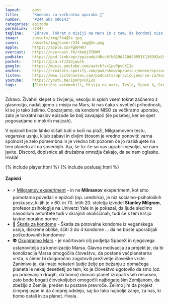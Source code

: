 ```yaml
---
layout: 	post
title:  	"Kondomi za večkratno uporabo 🚀"
number: 	"#244 aka S06E41"
categories:	epizode
permalink:	/244/
tagline: 	"Zdravo. Tokrat o misiji na Mars in o tem, da kondomi niso za večkratno uporabo, tudi če jih uporabljate z vesoljkami ali vesoljci. ;)" 
image:		/assets/img/244@2x.jpg
cover:		/assets/img/cover/244 img@2x.png
apple:		https://apple.co/4gkPHR7
overcast:	https://overcast.fm/+beHj5TKWM
podkite:	https://pod.link/opr/episode/d0cc6fb029d218d59951f139992a1975
pocket:		https://pca.st/22ojwulk
google:		https://music.youtube.com/watch?v=IpoPpvCKI2o
anchor:		https://creators.spotify.com/pod/show/opravicujemose/episodes/Kondomi-za-vekratno-uporabo-e2u0rj9
listen:		https://www.listennotes.com/podcasts/opravičujemo-se-za/kondomi-za-večkratno-uporabo-akK2PAIMZYW/embed/
youtube:	https://youtu.be/IpoPpvCKI2o
tags:		[Električni avtomobili, Misija na mars, Tesla, Space X, Grebulonci, Vogoni, Milgramov eksperiment, kondomi, poslovne ideje, teorije zarote, ljudje ki so jih ugrabili vesoljci]
---
```


Zdravo. Živahni klepet o življenju, vesolju in sploh vsem tokrat začnemo z glasnostjo, nadaljujemo z misijo na Mars, ki nas čaka v svetleči prihodnosti, ki se jo tako želimo. Opozarjamo, da kondomi NISO za večkratno uporabo, zato je tokratni naslov epizode še bolj zavajajoč (še posebej, ker se spet pogovarjamo o mokrih maijcah). 

V epizodi boste lahko slišali tudi o koči na plaži, Milgramovem testu, veganske usnju, kljub zabavi in divjim štosom je vredno ponoviti: varna spolnost je zelo pomembna in je vredno biti pozoren če jo raziskujete na tem planetu ali na sosednjih. Aja, še to: če so vas ugrabili vesoljci, se nam javite. Discord, dopisnice ali družabna omrežja čakajo, da se nam oglasite. Hvala! 

{% include player.html %}
{% include poslusaj.html %}

<!--break-->

#### Zapiski

- ⚡️ [Milgramov eksperiment](https://sl.wikipedia.org/wiki/Milgramov_eksperiment) - in ne **Milmanov** eksperiment, kot smo pomotama povedali v epizodi (op. urednika), je niz socialno-psiholoških poskusov, ki jih je v 60. in 70. letih 20. stoletja izvedel **Stanley Milgram**, profesor psihologije na Univerzi Yale in je pokazal, da ljude sledimo navodilom avtoritete tudi v skrajnih okoliščinah, tudi če s tem kršijo lastne moralne norme 
- 💝 [Škatla za kondome](https://www.aliexpress.com/item/1005007307174337.html) - Škatla za potovalne kondome iz veganskega usnja, diskrene oblike, ščiti 3 do 4 kondome ... da ne boste uporabljali poškodovanih kondomov 
- 👽 [Okupirajmo Mars](https://en.wikipedia.org/wiki/SpaceX_Mars_colonization_program) - je načrtovani cilj podjetja SpaceX in njegovega ustanovitelja za konolizacijo Marsa. Glavna motivacija za projekt je, da bi konolizacija Marsa omogočila človeštvu, da postane večplanetarna vrsta, s čimer bi dolgoročno zagotovili preživetje človeške vrste. Zanimivo je, da imajo nekateri ljudje želje po bežanju z domačega planeta le nekaj desetletij po tem, ko je človeštvo ugotovilo da smo (oz. po pričevanjih drugih, da bomo) domači planet izropali vseh resursev, zato bodo bogati človekoljubci omogočili najbogatejšim Zemljanom, da zbežijo z Zemlje, preden tu postane prevroče. Želimo jim da projekt čimprej uspe in da čimprej odidejo, saj bo tako najbolje zanje, za nas, ki bomo ostali in za planet. Hvala. 